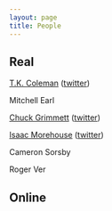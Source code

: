 ```yaml
---
layout: page
title: People
---
```


## Real

[T.K. Coleman](https://tkcoleman.com) ([twitter](https://twitter.com/tk_coleman))

Mitchell Earl

[Chuck Grimmett](https://cagrimmett.com) ([twitter](https://twitter.com/cagrimmett))

[Isaac Morehouse](https://isaacmorehouse.com) ([twitter](https://twitter.com/isaacmorehouse))

Cameron Sorsby

Roger Ver

## Online

